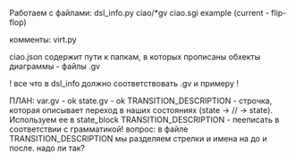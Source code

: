 Работаем с файлами:
dsl_info.py
ciao/*gv
ciao.sgi
example (current - flip-flop)

комменты:
virt.py


ciao.json содержит пути к папкам, в которых прописаны обхекты диаграммы - файлы .gv


! все что в dsl_info должно соответствовать .gv и примеру !


ПЛАН:
var.gv - ok
state.gv - ok
TRANSITION_DESCRIPTION - строчка, которая описывает переход в наших состояниях (state -> // -> state). Используем ее в state_block
TRANSITION_DESCRIPTION  - пееписать в соответствии с грамматикой!
вопрос: в файле TRANSITION_DESCRIPTION мы разделяем стрелки и имена на до и после. надо ли так?